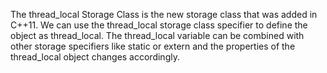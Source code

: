 The thread_local Storage Class is the new storage class that was added in C++11. We can use the thread_local storage class specifier to define the object as thread_local. The thread_local variable can be combined with other storage specifiers like static or extern and the properties of the thread_local object changes accordingly.